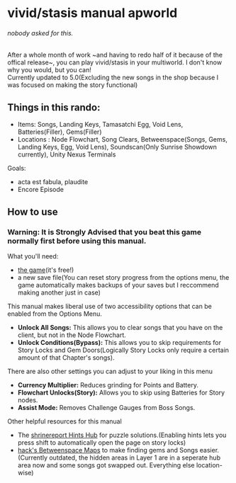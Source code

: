 # vivid/stasis manual apworld
###### nobody asked for this.

After a whole month of work ~and having to redo half of it because of the offical release~, you can play vivid/stasis in your multiworld. I don't know why you would, but you can!\
Currently updated to 5.0(Excluding the new songs in the shop because I was focused on making the story functional)

## Things in this rando:
- Items: Songs, Landing Keys, Tamasatchi Egg, Void Lens, Batteries(Filler), Gems(Filler)
- Locations : Node Flowchart, Song Clears, Betweenspace(Songs, Gems, Landing Keys, Egg, Void Lens), Soundscan(Only Sunrise Showdown currently), Unity Nexus Terminals

Goals:
- acta est fabula, plaudite
- Encore Episode

## How to use

### Warning: It is Strongly Advised that you beat this game normally first before using this manual.

What you'll need:
- [the game](https://store.steampowered.com/app/2093940/vividstasis/)(it's free!)
- a new save file(You can reset story progress from the options menu, the game automatically makes backups of your saves but I reccommend making another just in case)

This manual makes liberal use of two accessibility options that can be enabled from the Options Menu.
- **Unlock All Songs:** This allows you to clear songs that you have on the client, but not in the Node Flowchart.
- **Unlock Conditions(Bypass):** This allows you to skip requirements for Story Locks and Gem Doors(Logically Story Locks only require a certain amount of that Chapter's songs).

There are also other settings you can adjust to your liking in this menu
- **Currency Multiplier:** Reduces grinding for Points and Battery.
- **Flowchart Unlocks(Story):** Allows you to skip using Batteries for Story nodes.
- **Assist Mode:** Removes Challenge Gauges from Boss Songs.

Other helpful resources for this manual
- The [shrinereport Hints Hub](https://shrinereport.xyz/hints/hub.html) for puzzle solutions.(Enabling hints lets you press shift to automatically open the page on story locks)
- [hack's Betweenspace Maps](https://hack-3r64.github.io/betweenspace/) to make finding gems and Songs easier.(Currently outdated, the hidden areas in Layer 1 are in a seperate hub area now and some songs got swapped out. Everything else location-wise)

